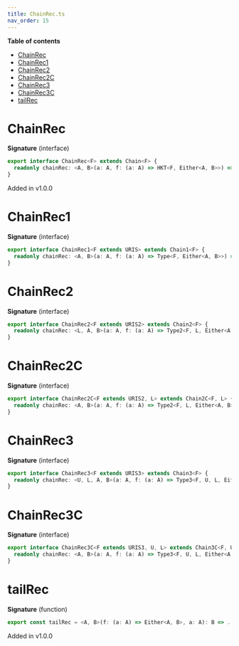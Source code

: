 ```yaml
---
title: ChainRec.ts
nav_order: 15
---
```


<!-- START doctoc generated TOC please keep comment here to allow auto update -->
<!-- DON'T EDIT THIS SECTION, INSTEAD RE-RUN doctoc TO UPDATE -->
**Table of contents**

- [ChainRec](#chainrec)
- [ChainRec1](#chainrec1)
- [ChainRec2](#chainrec2)
- [ChainRec2C](#chainrec2c)
- [ChainRec3](#chainrec3)
- [ChainRec3C](#chainrec3c)
- [tailRec](#tailrec)

<!-- END doctoc generated TOC please keep comment here to allow auto update -->

# ChainRec

**Signature** (interface)

```ts
export interface ChainRec<F> extends Chain<F> {
  readonly chainRec: <A, B>(a: A, f: (a: A) => HKT<F, Either<A, B>>) => HKT<F, B>
}
```

Added in v1.0.0

# ChainRec1

**Signature** (interface)

```ts
export interface ChainRec1<F extends URIS> extends Chain1<F> {
  readonly chainRec: <A, B>(a: A, f: (a: A) => Type<F, Either<A, B>>) => Type<F, B>
}
```

# ChainRec2

**Signature** (interface)

```ts
export interface ChainRec2<F extends URIS2> extends Chain2<F> {
  readonly chainRec: <L, A, B>(a: A, f: (a: A) => Type2<F, L, Either<A, B>>) => Type2<F, L, B>
}
```

# ChainRec2C

**Signature** (interface)

```ts
export interface ChainRec2C<F extends URIS2, L> extends Chain2C<F, L> {
  readonly chainRec: <A, B>(a: A, f: (a: A) => Type2<F, L, Either<A, B>>) => Type2<F, L, B>
}
```

# ChainRec3

**Signature** (interface)

```ts
export interface ChainRec3<F extends URIS3> extends Chain3<F> {
  readonly chainRec: <U, L, A, B>(a: A, f: (a: A) => Type3<F, U, L, Either<A, B>>) => Type3<F, U, L, B>
}
```

# ChainRec3C

**Signature** (interface)

```ts
export interface ChainRec3C<F extends URIS3, U, L> extends Chain3C<F, U, L> {
  readonly chainRec: <A, B>(a: A, f: (a: A) => Type3<F, U, L, Either<A, B>>) => Type3<F, U, L, B>
}
```

# tailRec

**Signature** (function)

```ts
export const tailRec = <A, B>(f: (a: A) => Either<A, B>, a: A): B => ...
```

Added in v1.0.0
